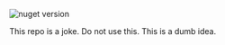 ![nuget version](https://img.shields.io/nuget/vpre/IfElse)

This repo is a joke.
Do not use this.
This is a dumb idea.
